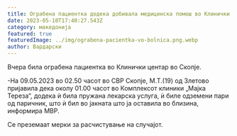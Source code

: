 ```yaml
---
title: Ограбена пациентка додека добивала медицинска помош во Клинички центар
date: 2023-05-10T17:40:27.543Z
category: македонија
featured: true
featuredImage: ../img/ograbena-pacientka-vo-bolnica.png.webp
author: Вардарски
---
```

<!--StartFragment-->

Вчера била ограбена пациентка во Клинички центар во Скопје.

\-На 09.05.2023 во 02.50 часот во СВР Скопје, М.Т.(19) од Злетово пријавила дека околу 01.00 часот во Комплексот клиники „Мајка Тереза“, додека ѝ била пружана лекарска услуга, ѝ биле одземени пари од паричник, што ѝ бил во јакната што ја оставила во близина, информира МВР.

Се преземаат мерки за расчистување на случајот.

<!--EndFragment-->